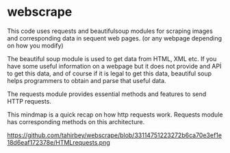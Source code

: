 # webscrape
This code uses requests and beautifulsoup modules for scraping images and corresponding data in sequent web pages. (or any webpage depending on how you modify)

The beautiful soup module is used to get data from HTML, XML etc. If you have some useful information on a webpage but it does not provide and APİ to get this data, and of course if it is legal to get this data, beautiful soup helps programmers to obtain and parse that useful data. 

The requests module provides essential methods and features to send HTTP requests.

This mindmap is a quick recap on how http requests work. Requests module has corresponding methods on this architecture.


https://github.com/tahirbey/webscrape/blob/33114751223272b6ca70e3ef1e18d6eaf172378e/HTMLrequests.png
